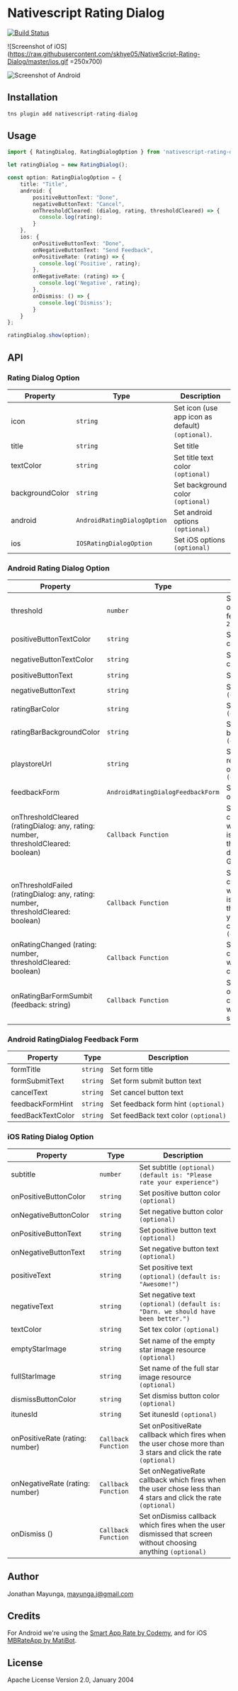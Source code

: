 # Nativescript Rating Dialog

[![Build Status][build-status]][build-url]

[build-status]:https://travis-ci.org/skhye05/nativescript-rating-dialog.svg?branch=master
[build-url]:https://travis-ci.org/skhye05/nativescript-rating-dialog


![Screenshot of iOS](https://raw.githubusercontent.com/skhye05/NativeScript-Rating-Dialog/master/ios.gif =250x700)

![Screenshot of Android](https://raw.githubusercontent.com/skhye05/NativeScript-Rating-Dialog/master/android.gif)

## Installation

```javascript
tns plugin add nativescript-rating-dialog
```

## Usage 
	
```typescript
import { RatingDialog, RatingDialogOption } from 'nativescript-rating-dialog';

let ratingDialog = new RatingDialog();

const option: RatingDialogOption = {
    title: "Title",
    android: {
        positiveButtonText: "Done",
        negativeButtonText: "Cancel",
        onThresholdCleared: (dialog, rating, thresholdCleared) => {
          console.log(rating);
        }
    },
    ios: {
        onPositiveButtonText: "Done",
        onNegativeButtonText: "Send Feedback",
        onPositiveRate: (rating) => {
          console.log('Positive', rating);
        },
        onNegativeRate: (rating) => {
          console.log('Negative', rating);
        },
        onDismiss: () => {
          console.log('Dismiss');
        }
    }
};

ratingDialog.show(option);
```

## API

### Rating Dialog Option
    
| Property            | Type                        | Description                                      |
| ------------------- | --------------------------- | ------------------------------------------------ |
| icon                | `string`                    | Set icon (use app icon as default) `(optional)`. |
| title               | `string`                    | Set title                                        |
| textColor           | `string`                    | Set title text color `(optional)`                |
| backgroundColor     | `string`                    | Set background color `(optional)`                |
| android             | `AndroidRatingDialogOption` | Set android options `(optional)`                 |
| ios                 | `IOSRatingDialogOption`     | Set iOS options `(optional)`                     |

### Android Rating Dialog Option
    
| Property                 | Type                                  | Description                                         |
| ------------------------ | ------------------------------------- | --------------------------------------------------- |
| threshold                | `number`                              | Set threshold (number of rating) to trigger the feedback `(default is 2)`|
| positiveButtonTextColor  | `string`                              | Set positive button text color `(optional)`         |
| negativeButtonTextColor  | `string`                              | Set negative buttonText color `(optional)`          |
| positiveButtonText       | `string`                              | Set positive button text                         |
| negativeButtonText       | `string`                              | Set negative button text `(optional)`            |
| ratingBarColor           | `string`                              | Set rating bar color `(optional)`                     |
| ratingBarBackgroundColor | `string`                              | Set rating bar background color `(optional)`           |
| playstoreUrl             | `string`                              | Set playstore url (to redirect user to the app on app store) `(optional)` |
| feedbackForm             | `AndroidRatingDialogFeedbackForm`     | Set feedback form options `(optional)`                       |
| onThresholdCleared (ratingDialog: any, rating: number, thresholdCleared: boolean)  | `Callback Function`                   | Set onThresholdCleared callback which fired when your rating score is greater than the threshold. (override the default redirection to Google Play) `(optional)`                 |
| onThresholdFailed (ratingDialog: any, rating: number, thresholdCleared: boolean) | `Callback Function`                   | Set onThresholdFailed callback which fired when your rating score is less than the threshold. (use when you want to show your custom feedback form) `(optional)`                  |
| onRatingChanged (rating: number, thresholdCleared: boolean)  | `Callback Function`                   | Set onRatingChanged callback which fires when the rating changed `(optional)`                    |
| onRatingBarFormSumbit (feedback: string)   | `Callback Function`                   | Set onRatingBarFormSumbit callback which fires when the rating is submitted `(optional)`              |
    

### Android RatingDialog Feedback Form
    
| Property            | Type                        | Description                           |
| ------------------- | --------------------------- | ------------------------------------- |
| formTitle           | `string`                    | Set form title                        |
| formSubmitText      | `string`                    | Set form submit button text           |
| cancelText          | `string`                    | Set cancel button text                |
| feedbackFormHint    | `string`                    | Set feedback form hint `(optional)`   |
| feedBackTextColor   | `string`                    | Set feedBack text color `(optional)`  |


### iOS Rating Dialog Option
    
| Property                 | Type                                  | Description                                         |
| ------------------------ | ------------------------------------- | --------------------------------------------------- |
| subtitle                 | `number`                              | Set subtitle `(optional)` `(default is: "Please rate your experience")`                       |
| onPositiveButtonColor    | `string`                              | Set positive button color `(optional)`              |
| onNegativeButtonColor    | `string`                              | Set negative button color `(optional)`              |
| onPositiveButtonText     | `string`                              | Set positive button text `(optional)`               |
| onNegativeButtonText     | `string`                              | Set negative button text `(optional)`               |
| positiveText             | `string`                              | Set positive text `(optional)` `(default is: "Awesome!")`                       |
| negativeText             | `string`                              | Set negative text `(optional)` `(default is: "Darn. we should have been better.")`                      |
| textColor                | `string`                              | Set tex color `(optional)`                          |
| emptyStarImage           | `string`                              | Set name of the empty star image resource `(optional)`|
| fullStarImage            | `string`                              | Set name of the full star image resource `(optional)` |
| dismissButtonColor       | `string`                              | Set dismiss button color `(optional)`                 |
| itunesId                 | `string`                              | Set itunesId `(optional)`                             |
| onPositiveRate (rating: number) | `Callback Function`            | Set onPositiveRate callback which fires when the user chose more than 3 stars and click the rate `(optional)` |
| onNegativeRate (rating: number) | `Callback Function`            | Set onNegativeRate callback which fires when the user chose less than 4 stars and click the rate `(optional)`|
| onDismiss ()             | `Callback Function`                   | Set onDismiss callback which fires when the user dismissed that screen without choosing anything `(optional)` |

## Author

Jonathan Mayunga, mayunga.j@gmail.com

## Credits

For Android we're using the [Smart App Rate by Codemy](https://github.com/comedybrainsout/smart-app-rate),
and for iOS [MBRateApp by MatiBot](https://github.com/MatiBot/MBRateApp).

## License

Apache License Version 2.0, January 2004
